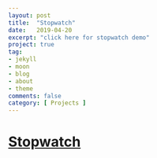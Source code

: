 ```yaml
---
layout: post
title:  "Stopwatch"
date:   2019-04-20
excerpt: "click here for stopwatch demo"
project: true
tag:
- jekyll 
- moon
- blog
- about
- theme
comments: false
category: [ Projects ]
---
```


# [Stopwatch](https://imhojang.github.io/stopwatch)